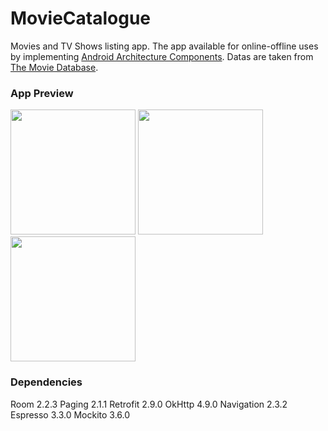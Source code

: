 # MovieCatalogue
Movies and TV Shows listing app. The app available for online-offline uses by implementing [Android Architecture Components](https://developer.android.com/jetpack/guide#overview). Datas are taken from [The Movie Database](https://www.themoviedb.org/).

### App Preview
<p float="left">
  <img src="https://i.ibb.co/8sfRFmW/Movie-Catalogue1.png" width="200" />
  <img src="https://i.ibb.co/Bq0WwDn/Movie-Catalogue2.png" width="200" /> 
  <img src="https://i.ibb.co/Xb045C9/Movie-Catalogue3.png" width="200" />
</p>

### Dependencies
Room 2.2.3
Paging 2.1.1
Retrofit 2.9.0
OkHttp 4.9.0
Navigation 2.3.2
Espresso 3.3.0
Mockito 3.6.0

